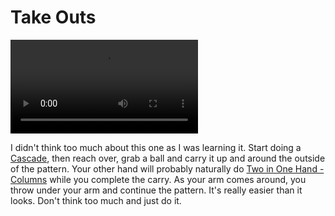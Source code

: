 # Take Outs

![TakeOuts](/videos/mp4/takeouts.mp4)

I didn't think too much about this one as I was learning it. Start doing a [Cascade](cascade), then reach over, grab a ball and carry it up and around the outside of the pattern. Your other hand will probably naturally do
 [Two in One Hand - Columns](twoinonehand-columns) while you complete the carry. As your arm comes around, you throw under your arm and continue the pattern. It's really easier than it looks. Don't think too much and just do it.

